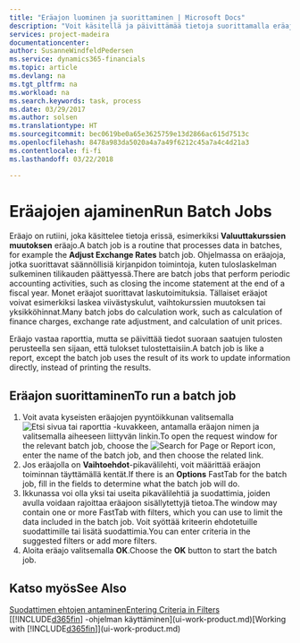 ```yaml
---
title: "Eräajon luominen ja suorittaminen | Microsoft Docs"
description: "Voit käsitellä ja päivittämää tietoja suorittamalla eräajon esimerkiksi kausiluontoisissa kirjanpitotehtävissä tai laskutoimituksissa."
services: project-madeira
documentationcenter: 
author: SusanneWindfeldPedersen
ms.service: dynamics365-financials
ms.topic: article
ms.devlang: na
ms.tgt_pltfrm: na
ms.workload: na
ms.search.keywords: task, process
ms.date: 03/29/2017
ms.author: solsen
ms.translationtype: HT
ms.sourcegitcommit: bec0619be0a65e3625759e13d2866ac615d7513c
ms.openlocfilehash: 8478a983da5020a4a7a49f6212c45a7a4c4d21a3
ms.contentlocale: fi-fi
ms.lasthandoff: 03/22/2018

---
```

# <a name="run-batch-jobs"></a><span data-ttu-id="d39ae-103">Eräajojen ajaminen</span><span class="sxs-lookup"><span data-stu-id="d39ae-103">Run Batch Jobs</span></span>
<span data-ttu-id="d39ae-104">Eräajo on rutiini, joka käsittelee tietoja erissä, esimerkiksi **Valuuttakurssien muutoksen** eräajo.</span><span class="sxs-lookup"><span data-stu-id="d39ae-104">A batch job is a routine that processes data in batches, for example the **Adjust Exchange Rates** batch job.</span></span> <span data-ttu-id="d39ae-105">Ohjelmassa on eräajoja, jotka suorittavat säännöllisiä kirjanpidon toimintoja, kuten tuloslaskelman sulkeminen tilikauden päättyessä.</span><span class="sxs-lookup"><span data-stu-id="d39ae-105">There are batch jobs that perform periodic accounting activities, such as closing the income statement at the end of a fiscal year.</span></span> <span data-ttu-id="d39ae-106">Monet eräajot suorittavat laskutoimituksia. Tällaiset eräajot voivat esimerkiksi laskea viivästyskulut, vaihtokurssien muutoksen tai yksikköhinnat.</span><span class="sxs-lookup"><span data-stu-id="d39ae-106">Many batch jobs do calculation work, such as calculation of finance charges, exchange rate adjustment, and calculation of unit prices.</span></span>

<span data-ttu-id="d39ae-107">Eräajo vastaa raporttia, mutta se päivittää tiedot suoraan saatujen tulosten perusteella sen sijaan, että tulokset tulostettaisiin.</span><span class="sxs-lookup"><span data-stu-id="d39ae-107">A batch job is like a report, except the batch job uses the result of its work to update information directly, instead of printing the results.</span></span>

## <a name="to-run-a-batch-job"></a><span data-ttu-id="d39ae-108">Eräajon suorittaminen</span><span class="sxs-lookup"><span data-stu-id="d39ae-108">To run a batch job</span></span>
1. <span data-ttu-id="d39ae-109">Voit avata kyseisten eräajojen pyyntöikkunan valitsemalla ![Etsi sivua tai raporttia](media/ui-search/search_small.png "Etsi sivua tai raporttia -kuvake") -kuvakkeen, antamalla eräajon nimen ja valitsemalla aiheeseen liittyvän linkin.</span><span class="sxs-lookup"><span data-stu-id="d39ae-109">To open the request window for the relevant batch job, choose the ![Search for Page or Report](media/ui-search/search_small.png "Search for Page or Report icon") icon, enter the name of the batch job, and then choose the related link.</span></span>
2. <span data-ttu-id="d39ae-110">Jos eräajolla on **Vaihtoehdot**-pikavälilehti, voit määrittää eräajon toiminnan täyttämällä kentät.</span><span class="sxs-lookup"><span data-stu-id="d39ae-110">If there is an **Options** FastTab for the batch job, fill in the fields to determine what the batch job will do.</span></span>
3. <span data-ttu-id="d39ae-111">Ikkunassa voi olla yksi tai useita pikavälilehtiä ja suodattimia, joiden avulla voidaan rajoittaa eräajoon sisällytettyjä tietoa.</span><span class="sxs-lookup"><span data-stu-id="d39ae-111">The window may contain one or more FastTab with filters, which you can use to limit the data included in the batch job.</span></span> <span data-ttu-id="d39ae-112">Voit syöttää kriteerin ehdotetuille suodattimille tai lisätä suodattimia.</span><span class="sxs-lookup"><span data-stu-id="d39ae-112">You can enter criteria in the suggested filters or add more filters.</span></span>
4. <span data-ttu-id="d39ae-113">Aloita eräajo valitsemalla **OK**.</span><span class="sxs-lookup"><span data-stu-id="d39ae-113">Choose the **OK** button to start the batch job.</span></span>

## <a name="see-also"></a><span data-ttu-id="d39ae-114">Katso myös</span><span class="sxs-lookup"><span data-stu-id="d39ae-114">See Also</span></span>
[<span data-ttu-id="d39ae-115">Suodattimen ehtojen antaminen</span><span class="sxs-lookup"><span data-stu-id="d39ae-115">Entering Criteria in Filters</span></span>](ui-enter-criteria-filters.md)  
<span data-ttu-id="d39ae-116">[[!INCLUDE[d365fin](includes/d365fin_md.md)] -ohjelman käyttäminen](ui-work-product.md)</span><span class="sxs-lookup"><span data-stu-id="d39ae-116">[Working with [!INCLUDE[d365fin](includes/d365fin_md.md)]](ui-work-product.md)</span></span>

